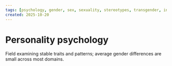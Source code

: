 ```yaml
---
tags: [psychology, gender, sex, sexuality, stereotypes, transgender, intersex, orientation, sexism, masculinity, STEM]
created: 2025-10-20
---
```

# Personality psychology

Field examining stable traits and patterns; average gender differences are small across most domains.

